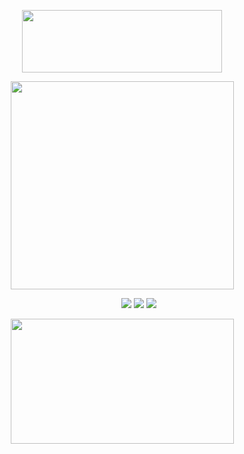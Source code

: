 <p align="center">
  <img width="320" height="100" src="https://spotify-github-profile.kittinanx.com/api/view?uid=cc7ruoqolcp0f2nf5f1txlivi&cover_image=true&theme=natemoo-re&show_offline=true&background_color=121212&interchange=false&bar_color_cover=true&bar_color=53b14f)](https://github.com/kittinan/spotify-github-profile)](https://spotify-github-profile.kittinanx.com/api/view?uid=cc7ruoqolcp0f2nf5f1txlivi&redirect=true)">
</p>


<p align="center">
  <img width="357" height="333" src="https://files.catbox.moe/xgroij.png">
</p>

&emsp; &emsp; &emsp; &emsp; &emsp; &emsp; &emsp; &emsp; &emsp; &emsp; &emsp; &emsp; &emsp; &emsp; [<img src="https://files.catbox.moe/kbtrkd.png">](https://rentry.co/piltoversviolyn) [<img src="https://files.catbox.moe/e9cyxf.png">](https://piltoversfinest.atabook.org/ ) [<img src="https://files.catbox.moe/jr2yw8.png">](https://pronouns.cc/@violyn)


<p align="center">
  <img width="357" height="200" src="https://files.catbox.moe/av952z.png">
</p>
